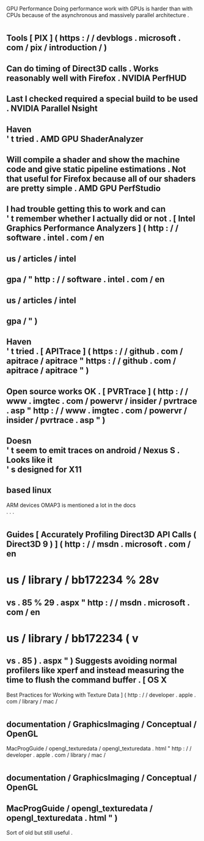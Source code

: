 #
GPU
Performance
Doing
performance
work
with
GPUs
is
harder
than
with
CPUs
because
of
the
asynchronous
and
massively
parallel
architecture
.
#
#
Tools
[
PIX
]
(
https
:
/
/
devblogs
.
microsoft
.
com
/
pix
/
introduction
/
)
-
Can
do
timing
of
Direct3D
calls
.
Works
reasonably
well
with
Firefox
.
NVIDIA
PerfHUD
-
Last
I
checked
required
a
special
build
to
be
used
.
NVIDIA
Parallel
Nsight
-
Haven
\
'
t
tried
.
AMD
GPU
ShaderAnalyzer
-
Will
compile
a
shader
and
show
the
machine
code
and
give
static
pipeline
estimations
.
Not
that
useful
for
Firefox
because
all
of
our
shaders
are
pretty
simple
.
AMD
GPU
PerfStudio
-
I
had
trouble
getting
this
to
work
and
can
\
'
t
remember
whether
I
actually
did
or
not
.
[
Intel
Graphics
Performance
Analyzers
]
(
http
:
/
/
software
.
intel
.
com
/
en
-
us
/
articles
/
intel
-
gpa
/
"
http
:
/
/
software
.
intel
.
com
/
en
-
us
/
articles
/
intel
-
gpa
/
"
)
-
Haven
\
'
t
tried
.
[
APITrace
]
(
https
:
/
/
github
.
com
/
apitrace
/
apitrace
"
https
:
/
/
github
.
com
/
apitrace
/
apitrace
"
)
-
Open
source
works
OK
.
[
PVRTrace
]
(
http
:
/
/
www
.
imgtec
.
com
/
powervr
/
insider
/
pvrtrace
.
asp
"
http
:
/
/
www
.
imgtec
.
com
/
powervr
/
insider
/
pvrtrace
.
asp
"
)
-
Doesn
\
'
t
seem
to
emit
traces
on
android
/
Nexus
S
.
Looks
like
it
\
'
s
designed
for
X11
-
based
linux
-
ARM
devices
OMAP3
is
mentioned
a
lot
in
the
docs
\
.
.
.
#
#
Guides
[
Accurately
Profiling
Direct3D
API
Calls
(
Direct3D
9
)
]
(
http
:
/
/
msdn
.
microsoft
.
com
/
en
-
us
/
library
/
bb172234
%
28v
=
vs
.
85
%
29
.
aspx
"
http
:
/
/
msdn
.
microsoft
.
com
/
en
-
us
/
library
/
bb172234
(
v
=
vs
.
85
)
.
aspx
"
)
Suggests
avoiding
normal
profilers
like
xperf
and
instead
measuring
the
time
to
flush
the
command
buffer
.
[
OS
X
-
Best
Practices
for
Working
with
Texture
Data
]
(
http
:
/
/
developer
.
apple
.
com
/
library
/
mac
/
#
documentation
/
GraphicsImaging
/
Conceptual
/
OpenGL
-
MacProgGuide
/
opengl_texturedata
/
opengl_texturedata
.
html
"
http
:
/
/
developer
.
apple
.
com
/
library
/
mac
/
#
documentation
/
GraphicsImaging
/
Conceptual
/
OpenGL
-
MacProgGuide
/
opengl_texturedata
/
opengl_texturedata
.
html
"
)
-
Sort
of
old
but
still
useful
.
